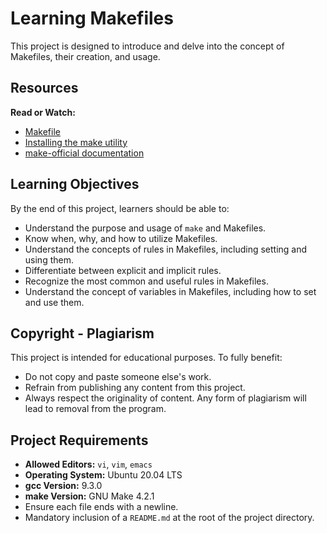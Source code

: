 # Learning Makefiles

This project is designed to introduce and delve into the concept of Makefiles, their creation, and usage.

## Resources

**Read or Watch:**
- [Makefile](https://www.google.com/search?q=makefile)
- [Installing the make utility](https://www.geeksforgeeks.org/how-to-install-make-on-ubuntu/)
- [make-official documentation](https://www.gnu.org/software/make/manual/html_node/)

## Learning Objectives

By the end of this project, learners should be able to:

- Understand the purpose and usage of `make` and Makefiles.
- Know when, why, and how to utilize Makefiles.
- Understand the concepts of rules in Makefiles, including setting and using them.
- Differentiate between explicit and implicit rules.
- Recognize the most common and useful rules in Makefiles.
- Understand the concept of variables in Makefiles, including how to set and use them.

## Copyright - Plagiarism

This project is intended for educational purposes. To fully benefit:

- Do not copy and paste someone else's work.
- Refrain from publishing any content from this project.
- Always respect the originality of content. Any form of plagiarism will lead to removal from the program.

## Project Requirements

- **Allowed Editors:** `vi`, `vim`, `emacs`
- **Operating System:** Ubuntu 20.04 LTS
- **gcc Version:** 9.3.0
- **make Version:** GNU Make 4.2.1
- Ensure each file ends with a newline.
- Mandatory inclusion of a `README.md` at the root of the project directory.